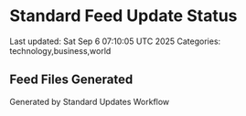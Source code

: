 # Standard Feed Update Status
Last updated: Sat Sep  6 07:10:05 UTC 2025
Categories: technology,business,world

## Feed Files Generated

Generated by Standard Updates Workflow
